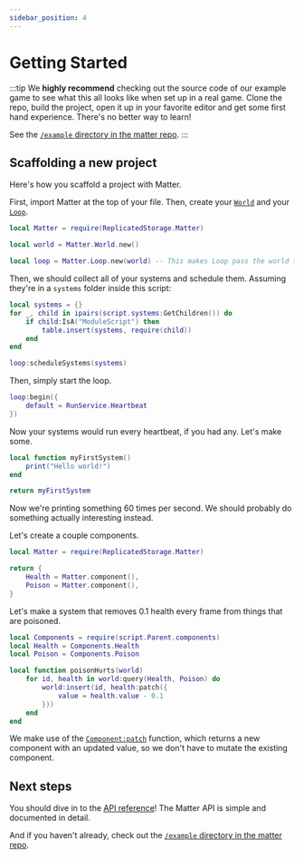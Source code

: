 ```yaml
---
sidebar_position: 4
---
```


# Getting Started

:::tip
We **highly recommend** checking out the source code of our example game to see what this all looks like when set up in a real game. Clone the repo, build the project, open it up in your favorite editor and get some first hand experience. There's no better way to learn!

See the [`/example` directory in the matter repo](https://github.com/matter-ecs/matter/tree/main/example/).
:::

## Scaffolding a new project

Here's how you scaffold a project with Matter.

First, import Matter at the top of your file. Then, create your [`World`](/api/World) and your [`Loop`](/api/Loop).

```lua title="init.server.luau"
local Matter = require(ReplicatedStorage.Matter)

local world = Matter.World.new()

local loop = Matter.Loop.new(world) -- This makes Loop pass the world to all your systems.
```

Then, we should collect all of your systems and schedule them. Assuming they're in a `systems` folder inside this script:

```lua title="init.server.luau"
local systems = {}
for _, child in ipairs(script.systems:GetChildren()) do
	if child:IsA("ModuleScript") then
		table.insert(systems, require(child))
	end
end

loop:scheduleSystems(systems)
```

Then, simply start the loop.

```lua title="init.server.luau"
loop:begin({
	default = RunService.Heartbeat
})
```

Now your systems would run every heartbeat, if you had any. Let's make some.

```lua title="systems/myFirstSystem.luau"
local function myFirstSystem()
	print("Hello world!")
end

return myFirstSystem
```

Now we're printing something 60 times per second. We should probably do something actually interesting instead.

Let's create a couple components.

```lua title="components.luau"
local Matter = require(ReplicatedStorage.Matter)

return {
	Health = Matter.component(),
	Poison = Matter.component(),
}
```

Let's make a system that removes 0.1 health every frame from things that are poisoned.

```lua title="systems/poisonHurts.luau"
local Components = require(script.Parent.components)
local Health = Components.Health
local Poison = Components.Poison

local function poisonHurts(world)
	for id, health in world:query(Health, Poison) do
		world:insert(id, health:patch({
			value = health.value - 0.1
		}))
	end
end
```

We make use of the [`Component:patch`](/api/Component#patch) function, which returns a new component with an updated
value, so we don't have to mutate the existing component.


## Next steps
You should dive in to the [API reference](/api/Matter)! The Matter API is simple and documented in detail.

And if you haven't already, check out the [`/example` directory in the matter repo](https://github.com/matter-ecs/matter/tree/main/example/).

